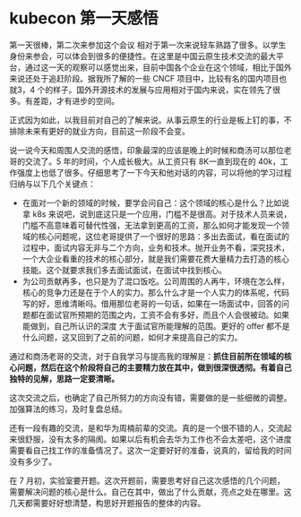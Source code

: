 # kubecon 第一天感悟

第一天很棒，第二次来参加这个会议 相对于第一次来说轻车熟路了很多。以学生身份来参会，可以体会到很多的便捷性。在这里是中国云原生技术交流的最大平台，通过这一天的观察可以感觉出来，目前中国各个企业在这个领域，相比于国外来说还处于追赶阶段。据我所了解的一些 CNCF 项目中，比较有名的国内项目也就3，4 个的样子。国外开源技术的发展与应用相对于国内来说，实在领先了很多。有差距，才有进步的空间。

正式因为如此，以我目前对自己的了解来说。从事云原生的行业是板上钉的事，不排除未来有更好的就业方向，目前这一阶段不会变。

说一说今天和周围人交流的感悟，印象最深的应该是晚上的时候和商汤可以那位老哥的交流了。5 年的时间，个人成长极大。从工资只有 8K一直到现在的 40k，工作强度上也低了很多。仔细思考了一下今天和他对话的内容，可以将他的学习过程归纳与以下几个关键点：
- 在面对一个新的领域的时候，要学会问自己：这个领域的核心是什么？比如说拿 k8s 来说吧，说到底这只是一个应用，门槛不是很高。对于技术人员来说，门槛不高意味着可替代性强，无法拿到更高的工资，那么如何才能发现一个领域的核心问题呢，这位老哥提供了一个很好的思路：多出去面试，看在面试的过程中，面试内容无非与二个方向，业务和技术。抛开业务不看，深究技术，一个大企业看重的技术的核心部分，就是我们需要花费大量精力去打造的核心技能。这个就要求我们多去面试面试，在面试中找到核心。
- 为公司贡献再多，也只是为了混口饭吃。公司周围的人再牛，环境在怎么样，核心的竞争力还是在于个人的实力。那么什么才是一个人实力的体系呢，代码写的好，思维清晰吗。借用那位老哥的一句话，如果在一场面试中，回答的问题都在面试官所预期的范围之内，工资不会有多好，而且个人会很被动。如果能做到，自己所认识的深度 大于面试官所能理解的范围。更好的 offer 都不是什么问题，这又回到了之前的问题，如何才来提高自己的实力。

通过和商汤老哥的交流，对于自我学习与提高我的理解是：**抓住目前所在领域的核心问题，然后在这个阶段将自己的主要精力放在其中，做到很深很透彻。有着自己独特的见解，思路一定要清晰。**        

这次交流之后，也确定了自己所努力的方向没有错，需要做的是一些细微的调整。加强算法的练习，及时复盘总结。

还有一段有趣的交流，是和华为周楠前辈的交流。真的是一个很不错的人，交流起来很舒服，没有太多的隔阂。如果以后有机会去华为工作也不会太差吧，这个进度需要看自己找工作的准备情况了。这次一定要好好的准备，说真的，留给我的时间没有多少了。



在 7 月初，实验室要开题。这次开题前，需要思考好自己这次感悟的几个问题，需要解决问题的核心是什么。自己在其中，做出了什么贡献，亮点之处在哪里。这几天都需要好好想清楚，构思好开题报告的整体的内容。